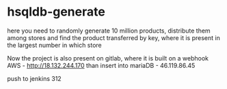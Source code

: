 # hsqldb-generate
here you need to randomly generate 10 million products, distribute them among stores and find the product transferred by key, where it is present in the largest number in which store

Now the project is also present on gitlab, where it is built on a webhook AWS - http://18.132.244.170
than insert into mariaDB - 46.119.86.45

push to jenkins 312